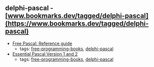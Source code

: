 delphi-pascal - [www.bookmarks.dev/tagged/delphi-pascal](https://www.bookmarks.dev/tagged/delphi-pascal) 
---
* [Free Pascal: Reference guide](http://ftp.icm.edu.pl/packages/fpc/docs-pdf/ref.pdf)
    * tags: [free-programming-books](../tags/free-programming-books.md), [delphi-pascal](../tags/delphi-pascal.md)
* [Essential Pascal Version 1 and 2](http://www.marcocantu.com/epascal/)
    * tags: [free-programming-books](../tags/free-programming-books.md), [delphi-pascal](../tags/delphi-pascal.md)
